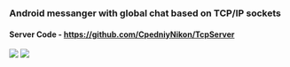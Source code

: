 ### Android messanger with global chat based on TCP/IP sockets
#### Server Code - https://github.com/CpedniyNikon/TcpServer
<div>
<img src="C:\Users\carry\Desktop\trash shit as fuck\Authorization.png"/>
<img src="C:\Users\carry\Desktop\trash shit as fuck\Authorization.png"/>
</div>
